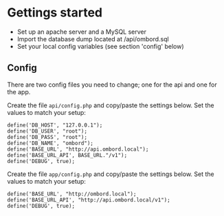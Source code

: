 # Gettings started

- Set up an apache server and a MySQL server
- Import the database dump located at /api/ombord.sql
- Set your local config variables (see section 'config' below)

## Config

There are two config files you need to change; one for the api and one for the app.

Create the file `api/config.php` and copy/paste the settings below. Set the values to match your setup:

```
define('DB_HOST', "127.0.0.1");
define('DB_USER', "root");
define('DB_PASS', "root");
define('DB_NAME', "ombord");
define('BASE_URL', "http://api.ombord.local");
define('BASE_URL_API', BASE_URL."/v1");
define('DEBUG', true);
```

Create the file `app/config.php` and copy/paste the settings below. Set the values to match your setup:

```
define('BASE_URL', "http://ombord.local");
define('BASE_URL_API', "http://api.ombord.local/v1");
define('DEBUG', true);
```